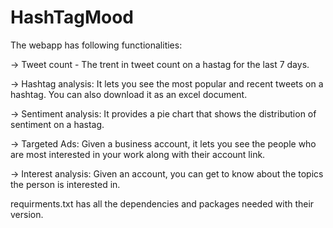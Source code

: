 # HashTagMood
The webapp has following functionalities:

-> Tweet count - The trent in tweet count on a hastag for the last 7 days.

-> Hashtag analysis: It lets you see the most popular and recent tweets on a hashtag. You can also download it as an excel document.

-> Sentiment analysis: It provides a pie chart that shows the distribution of sentiment on a hastag.

-> Targeted Ads: Given a business account, it lets you see the people who are most interested in your work along with their account link.

-> Interest analysis: Given an account, you can get to know about the topics the person is interested in.

requirments.txt has all the dependencies and packages needed with their version.
